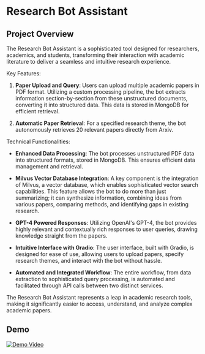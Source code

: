 # Research Bot Assistant

## Project Overview
The Research Bot Assistant is a sophisticated tool designed for researchers, academics, and students, transforming their interaction with academic literature to deliver a seamless and intuitive research experience.

Key Features:
1. **Paper Upload and Query**: Users can upload multiple academic papers in PDF format. Utilizing a custom processing pipeline, the bot extracts information section-by-section from these unstructured documents, converting it into structured data. This data is stored in MongoDB for efficient retrieval.

2. **Automatic Paper Retrieval**: For a specified research theme, the bot autonomously retrieves 20 relevant papers directly from Arxiv.

Technical Functionalities:
- **Enhanced Data Processing**: The bot processes unstructured PDF data into structured formats, stored in MongoDB. This ensures efficient data management and retrieval.

- **Milvus Vector Database Integration**: A key component is the integration of Milvus, a vector database, which enables sophisticated vector search capabilities. This feature allows the bot to do more than just summarizing; it can synthesize information, combining ideas from various papers, comparing methods, and identifying gaps in existing research.

- **GPT-4 Powered Responses**: Utilizing OpenAI's GPT-4, the bot provides highly relevant and contextually rich responses to user queries, drawing knowledge straight from the papers. 

- **Intuitive Interface with Gradio**: The user interface, built with Gradio, is designed for ease of use, allowing users to upload papers, specify research themes, and interact with the bot without hassle.

- **Automated and Integrated Workflow**: The entire workflow, from data extraction to sophisticated query processing, is automated and facilitated through API calls between two distinct services.

The Research Bot Assistant represents a leap in academic research tools, making it significantly easier to access, understand, and analyze complex academic papers.

## Demo

[![Demo Video](https://img.youtube.com/vi/V3w9wzue95o/0.jpg)](https://www.youtube.com/watch?v=V3w9wzue95o)
